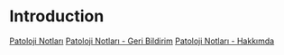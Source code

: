 # Introduction

[Patoloji Notları](https://sites.google.com/view/patolojinotlari/)
[Patoloji Notları - Geri Bildirim](https://sites.google.com/view/patolojinotlari/geri-bildirim)
[Patoloji Notları - Hakkımda](https://sites.google.com/view/patolojinotlari/hakkimda)